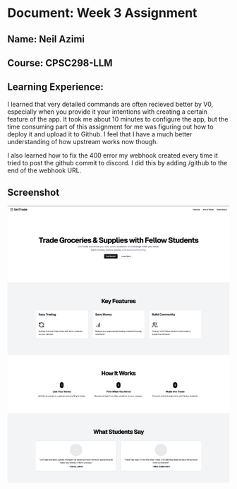 # Document: Week 3 Assignment
## Name: Neil Azimi
## Course: CPSC298-LLM

## Learning Experience:
I learned that very detailed commands are often recieved better by V0, especially when you provide it your intentions
with creating a certain feature of the app. It took me about 10 minutes to configure the app, but the time consuming part
of this assignment for me was figuring out how to deploy it and upload it to Github. I feel that I have a much better
understanding of how upstream works now though. 

I also learned how to fix the 400 error my webhook created every time it tried to post the github commit to discord.
I did this by adding /github to the end of the webhook URL.

## Screenshot
![Screenshot Image](/assignments/assignment1/images/screenshot.png)




